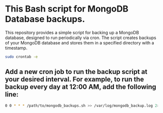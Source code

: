 # This Bash script for MongoDB Database backups.

This repository provides a simple script for backing up a MongoDB database, designed to run periodically via cron. The script creates backups of your MongoDB database and stores them in a specified directory with a timestamp.




```bash
sudo crontab -e
```

## Add a new cron job to run the backup script at your desired interval. For example, to run the backup every day at 12:00 AM, add the following line: 

```bash 
0 0 * * * /path/to/mongodb_backups.sh >> /var/log/mongodb_backup.log 2>&1

```
